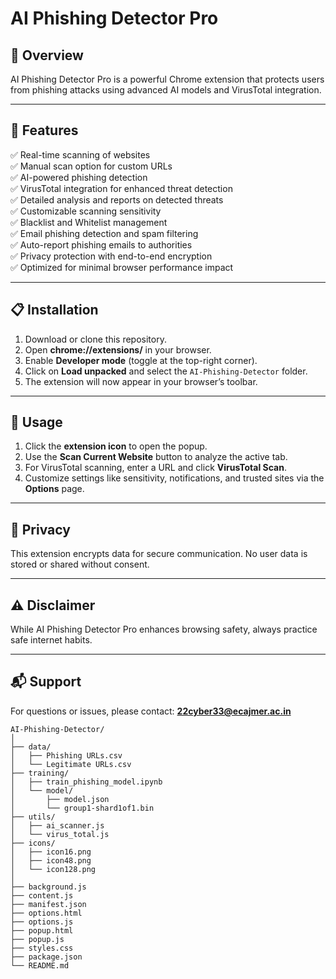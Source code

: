 # AI Phishing Detector Pro

## 🚀 Overview
AI Phishing Detector Pro is a powerful Chrome extension that protects users from phishing attacks using advanced AI models and VirusTotal integration.

---

## 🔧 Features
✅ Real-time scanning of websites  
✅ Manual scan option for custom URLs  
✅ AI-powered phishing detection  
✅ VirusTotal integration for enhanced threat detection  
✅ Detailed analysis and reports on detected threats  
✅ Customizable scanning sensitivity  
✅ Blacklist and Whitelist management  
✅ Email phishing detection and spam filtering  
✅ Auto-report phishing emails to authorities  
✅ Privacy protection with end-to-end encryption  
✅ Optimized for minimal browser performance impact  

---

## 📋 Installation
1. Download or clone this repository.
2. Open **chrome://extensions/** in your browser.
3. Enable **Developer mode** (toggle at the top-right corner).
4. Click on **Load unpacked** and select the `AI-Phishing-Detector` folder.
5. The extension will now appear in your browser’s toolbar.

---

## 📖 Usage
1. Click the **extension icon** to open the popup.
2. Use the **Scan Current Website** button to analyze the active tab.
3. For VirusTotal scanning, enter a URL and click **VirusTotal Scan**.
4. Customize settings like sensitivity, notifications, and trusted sites via the **Options** page.

---

## 🔐 Privacy
This extension encrypts data for secure communication. No user data is stored or shared without consent.

---

## ⚠️ Disclaimer
While AI Phishing Detector Pro enhances browsing safety, always practice safe internet habits.

---

## 📬 Support
For questions or issues, please contact: **22cyber33@ecajmer.ac.in**




```
AI-Phishing-Detector/
│
├── data/
│   ├── Phishing URLs.csv
│   └── Legitimate URLs.csv
├── training/
│   ├── train_phishing_model.ipynb
│   └── model/
│       ├── model.json
│       └── group1-shard1of1.bin
├── utils/
│   ├── ai_scanner.js
│   └── virus_total.js
├── icons/
│   ├── icon16.png
│   ├── icon48.png
│   └── icon128.png
│
├── background.js
├── content.js
├── manifest.json
├── options.html
├── options.js
├── popup.html
├── popup.js
├── styles.css
├── package.json
└── README.md

```
